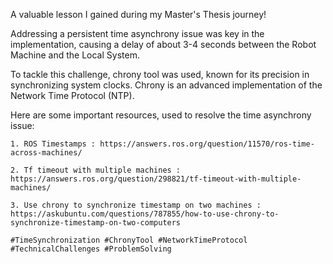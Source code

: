 A valuable lesson I gained during my Master's Thesis journey!

Addressing a persistent time asynchrony issue was key in the implementation, causing a delay of about 3-4 seconds between the Robot Machine and the Local System.

To tackle this challenge, chrony tool was used, known for its precision in synchronizing system clocks. Chrony is an advanced implementation of the Network Time Protocol (NTP).

Here are some important resources, used to resolve the time asynchrony issue:
```
1. ROS Timestamps : https://answers.ros.org/question/11570/ros-time-across-machines/

2. Tf timeout with multiple machines : https://answers.ros.org/question/298821/tf-timeout-with-multiple-machines/

3. Use chrony to synchronize timestamp on two machines : https://askubuntu.com/questions/787855/how-to-use-chrony-to-synchronize-timestamp-on-two-computers

#TimeSynchronization #ChronyTool #NetworkTimeProtocol #TechnicalChallenges #ProblemSolving
```
